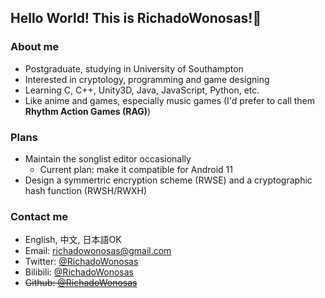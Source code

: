 ## Hello World! This is RichadoWonosas!👋

### About me
- Postgraduate, studying in University of Southampton
- Interested in cryptology, programming and game designing
- Learning C, C++, Unity3D, Java, JavaScript, Python, etc.
- Like anime and games, especially music games (I'd prefer to call them **Rhythm Action Games (RAG)**)

### Plans
- Maintain the songlist editor occasionally
  - Current plan: make it compatible for Android 11
- Design a symmertric encryption scheme (RWSE) and a cryptographic hash function (RWSH/RWXH) 

### Contact me
- English, 中文, 日本語OK
- Email: [richadowonosas@gmail.com](mailto:richadowonosas@gmail.com)
- Twitter: [@RichadoWonosas](https://twitter.com/RichadoWonosas)
- Bilibili: [@RichadoWonosas](https://space.bilibili.com/6102834)
- <s>Github: [@RichadoWonosas](https://github.com/RichadoWonosas)</s>

<!--
**RichadoWonosas/RichadoWonosas** is a ✨ _special_ ✨ repository because its `README.md` (this file) appears on your GitHub profile.

Here are some ideas to get you started:

- 🔭 I’m currently working on ...
- 🌱 I’m currently learning ...
- 👯 I’m looking to collaborate on ...
- 🤔 I’m looking for help with ...
- 💬 Ask me about ...
- 📫 How to reach me: ...
- 😄 Pronouns: ...
- ⚡ Fun fact: ...
-->
